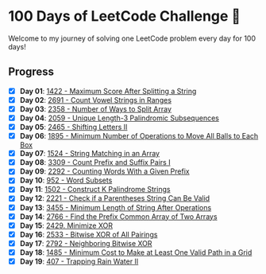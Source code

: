 # 100 Days of LeetCode Challenge 🎯

Welcome to my journey of solving one LeetCode problem every day for 100 days!

## Progress

- [x] **Day 01**: [1422 - Maximum Score After Splitting a String](./Day01/README.md)
- [x] **Day 02**: [2691 - Count Vowel Strings in Ranges](./Day02/README.md)
- [x] **Day 03**: [2358 - Number of Ways to Split Array](./Day03/README.md)
- [x] **Day 04**: [2059 - Unique Length-3 Palindromic Subsequences](./Day04/README.md)
- [x] **Day 05**: [2465 - Shifting Letters II](./Day05/README.md)
- [x] **Day 06**: [1895 - Minimum Number of Operations to Move All Balls to Each Box](./Day06/README.md)
- [x] **Day 07**: [1524 - String Matching in an Array](./Day07/README.md)
- [x] **Day 08**: [3309 - Count Prefix and Suffix Pairs I](./Day08/README.md)
- [x] **Day 09**: [2292 - Counting Words With a Given Prefix](./Day00/README.md)
- [x] **Day 10**: [952 - Word Subsets](./Day10/README.md)
- [x] **Day 11**: [1502 - Construct K Palindrome Strings](./Day11/README.md)
- [x] **Day 12**: [2221 - Check if a Parentheses String Can Be Valid](./Day12/README.md)
- [x] **Day 13**: [3455 - Minimum Length of String After Operations](./Day13/README.md)
- [x] **Day 14**: [2766 - Find the Prefix Common Array of Two Arrays](./Day14/README.md)
- [x] **Day 15**: [2429. Minimize XOR](./Day15/README.md)
- [x] **Day 16**: [2533 - Bitwise XOR of All Pairings](./Day16/README.md)
- [x] **Day 17**: [2792 - Neighboring Bitwise XOR](./Day17/README.md)
- [x] **Day 18**: [1485 - Minimum Cost to Make at Least One Valid Path in a Grid](./Day18/README.md)
- [x] **Day 19**: [407 - Trapping Rain Water II](./Day19/README.md)
